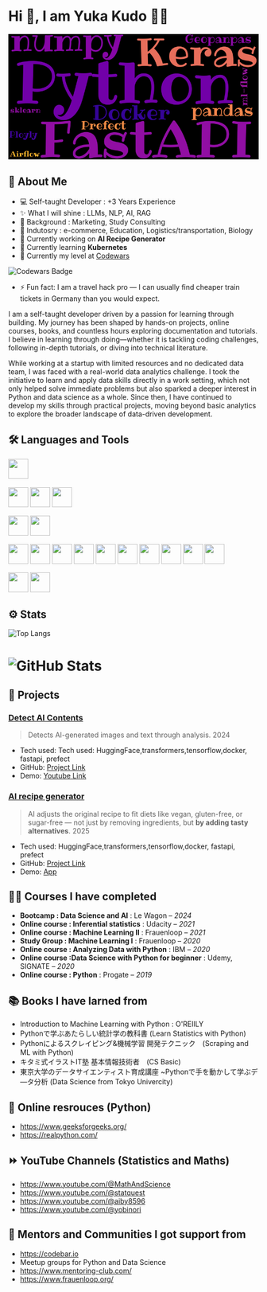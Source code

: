 # Hi 👋, I am Yuka Kudo 🦘🐨

![profile_gif](github_profile.gif)

## 🍓 About Me

- 💻 Self-taught Developer : +3 Years Experience
- ✨ What I will shine : LLMs, NLP, AI, RAG
- 🏫 Background : Marketing, Study Consulting
- 🏫 Indutosry : e-commerce, Education, Logistics/transportation, Biology
- 🔭 Currently working on **AI Recipe Generator**
- 🌱 Currently learning **Kubernetes**
- 🌱 Currently my level at [Codewars](https://www.codewars.com/users/yukaberry)

![Codewars Badge](https://www.codewars.com/users/yukaberry/badges/large)

- ⚡ Fun fact:  I am a travel hack pro — I can usually find cheaper train tickets in Germany than you would expect.


 I am a self-taught developer driven by a passion for learning through building. My journey has been shaped by hands-on projects, online courses, books, and countless hours exploring documentation and tutorials. I believe in learning through doing—whether it is tackling coding challenges, following in-depth tutorials, or diving into technical literature.

While working at a startup with limited resources and no dedicated data team, I was faced with a real-world data analytics challenge. I took the initiative to learn and apply data skills directly in a work setting, which not only helped solve immediate problems but also sparked a deeper interest in Python and data science as a whole. Since then, I have continued to develop my skills through practical projects, moving beyond basic analytics to explore the broader landscape of data-driven development.

## 🛠️ Languages and Tools

<p align="left">
  <img src="https://cdn.jsdelivr.net/gh/devicons/devicon@latest/icons/python/python-original-wordmark.svg" width="40" height="40"/>

<p align="left">
  <img src="https://cdn.jsdelivr.net/gh/devicons/devicon@latest/icons/pandas/pandas-original-wordmark.svg" width="40" height="40"/>
  <img src="https://cdn.jsdelivr.net/gh/devicons/devicon@latest/icons/scikitlearn/scikitlearn-original.svg" width="40" height="40"/>
  <img src="https://cdn.jsdelivr.net/gh/devicons/devicon@latest/icons/numpy/numpy-original-wordmark.svg" width="40" height="40"/>
<p align="left">
  <img src="https://cdn.jsdelivr.net/gh/devicons/devicon@latest/icons/mysql/mysql-original-wordmark.svg" width="40" height="40"/>
  <img src="https://cdn.jsdelivr.net/gh/devicons/devicon@latest/icons/postgresql/postgresql-original-wordmark.svg" width="40" height="40"/>
<p align="left">
  <img src="https://cdn.jsdelivr.net/gh/devicons/devicon@latest/icons/docker/docker-original-wordmark.svg" width="40" height="40"/>
  <img src="https://cdn.jsdelivr.net/gh/devicons/devicon@latest/icons/fastapi/fastapi-original-wordmark.svg" width="40" height="40"/>
  <img src="https://cdn.jsdelivr.net/gh/devicons/devicon@latest/icons/keras/keras-original.svg" width="40" height="40"/>
  <img src="https://cdn.jsdelivr.net/gh/devicons/devicon@latest/icons/tensorflow/tensorflow-original-wordmark.svg" width="40" height="40"/>
  <img src="https://cdn.jsdelivr.net/gh/devicons/devicon@latest/icons/googlecloud/googlecloud-original-wordmark.svg" width="40" height="40"/>
  <img src="https://cdn.jsdelivr.net/gh/devicons/devicon@latest/icons/apacheairflow/apacheairflow-original-wordmark.svg" width="40" height="40"/>
  <img src="https://cdn.jsdelivr.net/gh/devicons/devicon@latest/icons/streamlit/streamlit-original-wordmark.svg" width="40" height="40"/>
  <img src="https://cdn.jsdelivr.net/gh/devicons/devicon@latest/icons/html5/html5-original-wordmark.svg" width="40" height="40"/>
  <img src="https://cdn.jsdelivr.net/gh/devicons/devicon@latest/icons/css3/css3-original-wordmark.svg" width="40" height="40"/>
  <img src="https://cdn.jsdelivr.net/gh/devicons/devicon@latest/icons/linux/linux-original.svg" width="40" height="40"/>
<p align="left">
  <img src="https://cdn.jsdelivr.net/gh/devicons/devicon@latest/icons/plotly/plotly-original-wordmark.svg" width="40" height="40"/>
  <img src="https://cdn.jsdelivr.net/gh/devicons/devicon@latest/icons/matplotlib/matplotlib-original-wordmark.svg" width="40" height="40"/>

## ⚙️ Stats

![Top Langs](https://github-readme-stats.vercel.app/api/top-langs/?username=yukaberry&layout=compact&theme=tokyonight)

# ![GitHub Stats](https://github-readme-stats.vercel.app/api?username=yukaberry&show_icons=true&theme=tokyonight)

## 🚀 Projects

### [Detect AI Contents](https://github.com/yukaberry/detect_ai_content)
> Detects AI-generated images and text through analysis.
> 2024
- Tech used: Tech used: HuggingFace,transformers,tensorflow,docker, fastapi, prefect
- GitHub: [Project Link](https://github.com/yukaberry/detect_ai_content)
- Demo: [Youtube Link](https://www.youtube.com/watch?v=9o40xnghODU)

### [AI recipe generator](https://github.com/yukaberry/)
> AI adjusts the original recipe to fit diets like vegan, gluten-free, or sugar-free — not just by removing ingredients, but **by adding tasty alternatives**.
> 2025
- Tech used: HuggingFace,transformers,tensorflow,docker, fastapi, prefect
- GitHub: [Project Link](https://github.com/yukaberry/)
- Demo: [App](https://)


## 📘🏫 Courses I have completed

- **Bootcamp : Data Science and AI** : Le Wagon – *2024*
- **Online course : Inferential statistics** : Udacity – *2021*
- **Online course : Machine Learning II** : Frauenloop – *2021*
- **Study Group : Machine Learning I** : Frauenloop – *2020*
- **Online course : Analyzing Data with Python** : IBM – *2020*
- **Online course :Data Science with Python for beginner** : Udemy, SIGNATE – *2020*
- **Online course : Python** : Progate – *2019*

## 📚 Books I have larned from

- Introduction to Machine Learning with Python : O'REIlLY
- Pythonで学ぶあたらしい統計学の教科書 (Learn Statistics with Python)
- Pythonによるスクレイピング&機械学習 開発テクニック　(Scraping and ML with Python)
- キタミ式イラストIT塾 基本情報技術者　(CS Basic)
- 東京大学のデータサイエンティスト育成講座 ~Pythonで手を動かして学ぶデ―タ分析 (Data Science from Tokyo Univercity)

## 📌 Online resrouces (Python)

- https://www.geeksforgeeks.org/
- https://realpython.com/

## ⏩ YouTube Channels (Statistics and Maths)

- https://www.youtube.com/@MathAndScience
- https://www.youtube.com/@statquest
- https://www.youtube.com/@aiby8596
- https://www.youtube.com/@yobinori

## 🫶 Mentors and Communities I got support from

- https://codebar.io
- Meetup groups for Python and Data Science
- https://www.mentoring-club.com/
- https://www.frauenloop.org/

